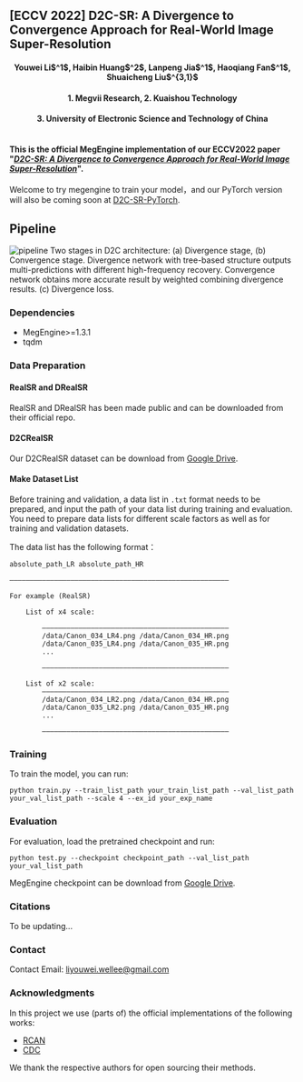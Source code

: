 ## [ECCV 2022] D2C-SR: A Divergence to Convergence Approach for Real-World Image Super-Resolution

<h4 align="center">Youwei Li$^1$, Haibin Huang$^2$, Lanpeng Jia$^1$, Haoqiang Fan$^1$, Shuaicheng Liu$^{3,1}$</center>
<h4 align="center">1. Megvii Research, 2. Kuaishou Technology</center>
<h4 align="center">3. University of Electronic Science and Technology of China</center><br><br>





#### This is the official MegEngine implementation of our ECCV2022 paper "[***D2C-SR: A Divergence to Convergence Approach for Real-World Image Super-Resolution***](https://arxiv.org/abs/2103.14373)".

Welcome to try megengine to train your model，and our PyTorch version will also be coming soon at [D2C-SR-PyTorch](https://github.com/Well-Lee-pro/D2C-SR).


## Pipeline
![pipeline](https://user-images.githubusercontent.com/1344482/180904384-fefbaf33-feac-45ad-927e-da87e5d046f1.JPG)
Two stages in D2C architecture: (a) Divergence stage, (b) Convergence stage. Divergence network with tree-based structure outputs multi-predictions with different high-frequency recovery. Convergence network obtains more accurate result by weighted combining divergence results. (c) Divergence loss.


### Dependencies

* MegEngine>=1.3.1
* tqdm

### Data Preparation

#### RealSR and DRealSR
RealSR and DRealSR has been made public and can be downloaded from their official repo.

#### D2CRealSR
Our D2CRealSR dataset can be download from [Google Drive](https://drive.google.com/file/d/1ZTjB6q94ge2h9ixf1osEGXXnfuLTYVzO/view?usp=sharing).

#### Make Dataset List
Before training and validation, a data list in ```.txt``` format needs to be prepared, and input the path of your data list during training and evaluation. 
You need to prepare data lists for different scale factors as well as for training and validation datasets.

The data list has the following format：

```
absolute_path_LR absolute_path_HR

——————————————————————————————————————————————————————

For example (RealSR)

    List of x4 scale:
    
        ——————————————————————————————————————————————
        /data/Canon_034_LR4.png /data/Canon_034_HR.png
        /data/Canon_035_LR4.png /data/Canon_035_HR.png
        ...
    
        ——————————————————————————————————————————————
    
    List of x2 scale:
        ——————————————————————————————————————————————
        /data/Canon_034_LR2.png /data/Canon_034_HR.png
        /data/Canon_035_LR2.png /data/Canon_035_HR.png
        ...
        
        ——————————————————————————————————————————————

```


### Training

To train the model, you can run:

```
python train.py --train_list_path your_train_list_path --val_list_path your_val_list_path --scale 4 --ex_id your_exp_name
```

### Evaluation

For evaluation, load the pretrained checkpoint and run:

```
python test.py --checkpoint checkpoint_path --val_list_path your_val_list_path
```

MegEngine checkpoint can be download from [Google Drive](https://drive.google.com/file/d/1itbkFWQ8ZP9F9XcDYpac16J6vspJ2wiV/view?usp=sharing).



### Citations

To be updating...

### Contact

Contact Email: [liyouwei.wellee@gmail.com](liyouwei.wellee@gmail.com)

### Acknowledgments

In this project we use (parts of) the official implementations of the following works:

* [RCAN](https://github.com/yulunzhang/RCAN)
* [CDC](https://github.com/xiezw5/Component-Divide-and-Conquer-for-Real-World-Image-Super-Resolution)

We thank the respective authors for open sourcing their methods.

